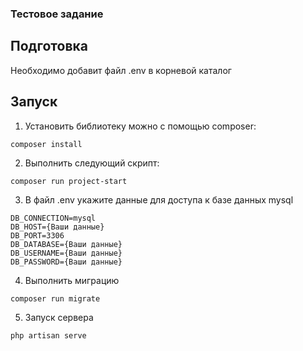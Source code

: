  ### Тестовое задание
## Подготовка
Необходимо добавит файл .env в корневой каталог

## Запуск

1. Установить библиотеку можно с помощью composer:

```
composer install
```
2. Выполнить следующий скрипт:

```
composer run project-start
```
3. В файл .env укажите  данные для доступа к базе данных mysql

```
DB_CONNECTION=mysql
DB_HOST={Ваши данные}
DB_PORT=3306
DB_DATABASE={Ваши данные}
DB_USERNAME={Ваши данные}
DB_PASSWORD={Ваши данные}
```
4. Выполнить миграцию

```
сomposer run migrate
```
5. Запуск сервера
```
php artisan serve
```
